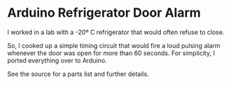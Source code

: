 Arduino Refrigerator Door Alarm
===============================

I worked in a lab with a -20º C refrigerator that would often refuse to close. 

So, I cooked up a simple timing circuit that would fire a loud pulsing alarm whenever 
the door was open for more than 60 seconds. For simplicity, I ported everything over to
Arduino. 

See the source for a parts list and further details.
